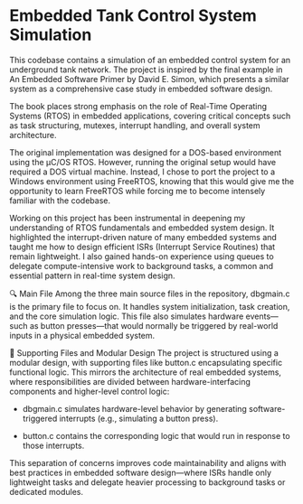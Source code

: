 # Embedded Tank Control System Simulation
This codebase contains a simulation of an embedded control system for an underground tank network. The project is inspired by the final example in An Embedded Software Primer by David E. Simon, which presents a similar system as a comprehensive case study in embedded software design.

The book places strong emphasis on the role of Real-Time Operating Systems (RTOS) in embedded applications, covering critical concepts such as task structuring, mutexes, interrupt handling, and overall system architecture.

The original implementation was designed for a DOS-based environment using the µC/OS RTOS. However, running the original setup would have required a DOS virtual machine. Instead, I chose to port the project to a Windows environment using FreeRTOS, knowing that this would give me the opportunity to learn FreeRTOS while forcing me to become intensely familiar with the codebase.

Working on this project has been instrumental in deepening my understanding of RTOS fundamentals and embedded system design. It highlighted the interrupt-driven nature of many embedded systems and taught me how to design efficient ISRs (Interrupt Service Routines) that remain lightweight. I also gained hands-on experience using queues to delegate compute-intensive work to background tasks, a common and essential pattern in real-time system design.

🔍 Main File
Among the three main source files in the repository, dbgmain.c is the primary file to focus on. It handles system initialization, task creation, and the core simulation logic. This file also simulates hardware events—such as button presses—that would normally be triggered by real-world inputs in a physical embedded system.

🧩 Supporting Files and Modular Design
The project is structured using a modular design, with supporting files like button.c encapsulating specific functional logic. This mirrors the architecture of real embedded systems, where responsibilities are divided between hardware-interfacing components and higher-level control logic:

* dbgmain.c simulates hardware-level behavior by generating software-triggered interrupts (e.g., simulating a button press).

* button.c contains the corresponding logic that would run in response to those interrupts.

This separation of concerns improves code maintainability and aligns with best practices in embedded software design—where ISRs handle only lightweight tasks and delegate heavier processing to background tasks or dedicated modules.
